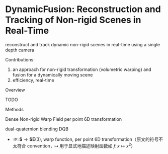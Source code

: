 # DynamicFusion: Reconstruction and Tracking of Non-rigid Scenes in Real-Time

<link rel="stylesheet" href="/notes/katex.min.css">

reconstruct and track dynamic non-rigid scenes in real-time using a single depth camera

Contributions:

1. an approach for non-rigid transformation (volumetric warping) and fusion for a dynamically moving scene
2. efficiency, real-time

Overview

TODO

Methods

Dense Non-rigid Warp Field
per point 6D transformation

dual-quaternion blending DQB

- $\mathcal{W} \colon \mathbf{S} \rightarrow \mathbf{SE}(3)$, warp function, per point 6D transformation（原文的符号不太符合 convention，$\mapsto$ 用于显式地描述映射函数如 $f \colon x \mapsto x^2$）
